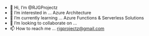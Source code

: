 - 👋 Hi, I’m @RJGProjectz
- 👀 I’m interested in ... Azure Architecture
- 🌱 I’m currently learning ... Azure Functions & Serverless Solutions
- 💞️ I’m looking to collaborate on ...
- 📫 How to reach me ... rjgprojectz@gmail.com

<!---
RJGProjectz/RJGProjectz is a ✨ special ✨ repository because its `README.md` (this file) appears on your GitHub profile.
You can click the Preview link to take a look at your changes.
--->
